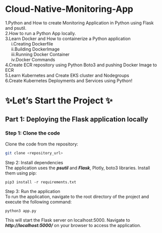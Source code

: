 # Cloud-Native-Monitoring-App
1.Python and How to create Monitoring Application in Python using Flask and psutil.  
2.How to run a Python App locally.  
3.Learn Docker and How to containerize a Python application  
&nbsp;&nbsp;&nbsp;&nbsp; i.Creating Dockerfile  
&nbsp;&nbsp;&nbsp;&nbsp; ii.Building DockerImage  
&nbsp;&nbsp;&nbsp;&nbsp; iii.Running Docker Container  
&nbsp;&nbsp;&nbsp;&nbsp; iv.Docker Commands  
4.Create ECR repository using Python Boto3 and pushing Docker Image to ECR  
5.Learn Kubernetes and Create EKS cluster and Nodegroups  
6.Create Kubernetes Deployments and Services using Python!  
# ✨Let’s Start the Project ✨  

## Part 1: Deploying the Flask application locally
### Step 1: Clone the code  
Clone the code from the repository:   

```bash
git clone <repository_url>
```
Step 2: Install dependencies  
The application uses the ***psutil*** and ***Flask***, Plotly, boto3 libraries. Install them using pip:  
```
pip3 install -r requirements.txt
```
Step 3: Run the application  
To run the application, navigate to the root directory of the project and execute the following command:  
```
python3 app.py
```
This will start the Flask server on localhost:5000. Navigate to ***http://localhost:5000/*** on your browser to access the application.
